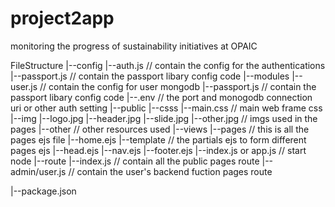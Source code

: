 # project2app
monitoring the progress of  sustainability initiatives at OPAIC

FileStructure
|--config
 |--auth.js               // contain the config for the authentications 
 |--passport.js          // contain the passport libary config code 
|--modules
 |--user.js               // contain the config for user mongodb
 |--passport.js          // contain the passport libary config code 
|--.env                  // the port and monogodb connection uri or other auth setting
|--public
  |--csss
     |--main.css         // main web frame css
  |--img
     |--logo.jpg
     |--header.jpg
     |--slide.jpg 
     |--other.jpg        // imgs used in the pages
  |--other               // other resources used 
|--views
  |--pages               // this is all the pages ejs file
     |--home.ejs
  |--template            // the partials ejs to form different pages ejs 
     |--head.ejs
     |--nav.ejs
     |--footer.ejs 
|--index.js or app.js     // start node 
|--route
 |--index.js              // contain all the public pages route 
 |--admin/user.js         // contain the user's backend fuction pages route

|--package.json
